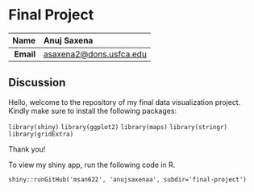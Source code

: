 Final Project
==============================

| **Name**  | Anuj Saxena  |
|----------:|:-------------|
| **Email** | asaxena2@dons.usfca.edu |

## Discussion ##

Hello, welcome to the repository of my final data visualization project. Kindly make sure to install the following packages:

```library(shiny)```
```library(ggplot2)```
```library(maps)```
```library(stringr)```
```library(gridExtra)```

Thank you!

To view my shiny app, run the following code in R.

```shiny::runGitHub('msan622', 'anujsaxenaa', subdir='final-project')```

